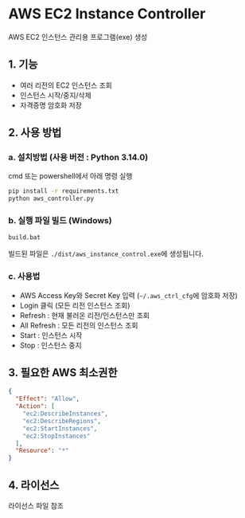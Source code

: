 # AWS EC2 Instance Controller

AWS EC2 인스턴스 관리용 프로그램(exe) 생성

## 1. 기능
- 여러 리전의 EC2 인스턴스 조회
- 인스턴스 시작/중지/삭제
- 자격증명 암호화 저장

## 2. 사용 방법

### a. 설치방법 (사용 버전 : Python 3.14.0)
cmd 또는 powershell에서 아래 명령 실행
```bash
pip install -r requirements.txt
python aws_controller.py
```

### b. 실행 파일 빌드 (Windows)

```bash
build.bat
```

빌드된 파일은 `./dist/aws_instance_control.exe`에 생성됩니다.

### c. 사용법

- AWS Access Key와 Secret Key 입력 (`~/.aws_ctrl_cfg`에 암호화 저장)
- Login 클릭 (모든 리전 인스턴스 조회)
- Refresh : 현재 불러온 리전/인스턴스만 조회
- All Refresh : 모든 리전의 인스턴스 조회
- Start : 인스턴스 시작
- Stop : 인스턴스 중지

## 3. 필요한 AWS 최소권한

```json
{
  "Effect": "Allow",
  "Action": [
    "ec2:DescribeInstances",
    "ec2:DescribeRegions",
    "ec2:StartInstances",
    "ec2:StopInstances"
  ],
  "Resource": "*"
}
```

## 4. 라이선스
라이선스 파일 참조
